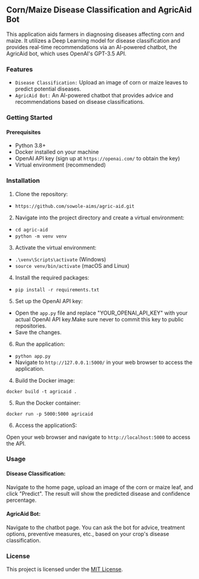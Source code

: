 ## Corn/Maize Disease Classification and AgricAid Bot

This application aids farmers in diagnosing diseases affecting corn and maize. It utilizes a Deep Learning model for disease classification and provides real-time recommendations via an AI-powered chatbot, the AgricAid bot, which uses OpenAI's GPT-3.5 API.

### Features

- `Disease Classification:` Upload an image of corn or maize leaves to predict potential diseases.
- `AgricAid Bot:` An AI-powered chatbot that provides advice and recommendations based on disease classifications.

### Getting Started

#### Prerequisites

- Python 3.8+
- Docker installed on your machine
- OpenAI API key (sign up at `https://openai.com/` to obtain the key)
- Virtual environment (recommended)

### Installation

1. Clone the repository:

  -  `https://github.com/sowole-aims/agric-aid.git`

2. Navigate into the project directory and create a virtual environment:
- `cd agric-aid`
- `python -m venv venv`

3. Activate the virtual environment:
- `.\venv\Scripts\activate` (Windows)
- `source venv/bin/activate` (macOS and Linux)

4. Install the required packages:
- `pip install -r requirements.txt`

 5. Set up the OpenAI API key:
 - Open the `app.py` file and replace "YOUR_OPENAI_API_KEY" with your actual OpenAI API key.Make sure never to commit this key to public repositories.
- Save the changes.

6. Run the application:

- `python app.py`
- Navigate to `http://127.0.0.1:5000/` in your web browser to access the application.

4. Build the Docker image:

`docker build -t agricaid .`

5. Run the Docker container:

`docker run -p 5000:5000 agricaid`

6. Access the applicationS:

Open your web browser and navigate to `http://localhost:5000` to access the API.


### Usage
#### Disease Classification:
Navigate to the home page, upload an image of the corn or maize leaf, and click "Predict". The result will show the predicted disease and confidence percentage.

#### AgricAid Bot:
Navigate to the chatbot page. You can ask the bot for advice, treatment options, preventive measures, etc., based on your crop's disease classification.

### License

This project is licensed under the [MIT License](https://github.com/sowole-aims/agric-aid/blob/main/LICENSE).